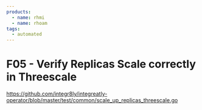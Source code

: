 ```yaml
---
products:
  - name: rhmi
  - name: rhoam
tags:
  - automated
---
```


# F05 - Verify Replicas Scale correctly in Threescale

https://github.com/integr8ly/integreatly-operator/blob/master/test/common/scale_up_replicas_threescale.go
